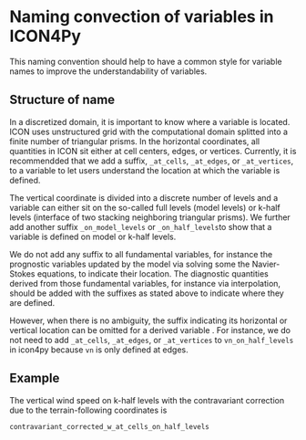 # Naming convection of variables in ICON4Py

This naming convention should help to have a common style for variable names to improve the understandability of variables.

## Structure of name

In a discretized domain, it is important to know where a variable is located.
ICON uses unstructured grid with the computational domain splitted into a finite number of triangular prisms. In the horizontal coordinates, all quantities in ICON sit either at cell centers, edges, or vertices.
Currently, it is recommendded that we add a suffix, `_at_cells`, `_at_edges`, or `_at_vertices`, to a variable to let users understand the location at which the variable is defined.

The vertical coordinate is divided into a discrete number of levels and a variable can either sit on the so-called full levels (model levels) or k-half levels (interface of two stacking neighboring triangular prisms). We further add another suffix `_on_model_levels` or `_on_half_levels`to show that a variable is defined on model or k-half levels.

We do not add any suffix to all fundamental variables, for instance the prognostic variables updated by the model via solving some the Navier-Stokes equations, to indicate their location. The diagnostic quantities derived from those fundamental variables, for instance via interpolation, should be added with the suffixes as stated above to indicate where they are defined.

However, when there is no ambiguity, the suffix indicating its horizontal or vertical location can be omitted for a derived variable . For instance, we do not need to add `_at_cells`, `_at_edges`, or `_at_vertices` to `vn_on_half_levels` in icon4py because `vn` is only defined at edges.

## Example

The vertical wind speed on k-half levels with the contravariant correction due to the terrain-following coordinates is

```
contravariant_corrected_w_at_cells_on_half_levels
```
